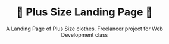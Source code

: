 

<h1 align="center">👚 Plus Size Landing Page 👚</h1>
<p align="center">A Landing Page of Plus Size clothes. Freelancer project for Web Development class</p>

